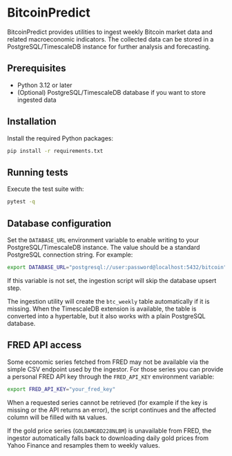 # BitcoinPredict

BitcoinPredict provides utilities to ingest weekly Bitcoin market data and related macroeconomic indicators. The collected data can be stored in a PostgreSQL/TimescaleDB instance for further analysis and forecasting.

## Prerequisites
- Python 3.12 or later
- (Optional) PostgreSQL/TimescaleDB database if you want to store ingested data

## Installation
Install the required Python packages:

```bash
pip install -r requirements.txt
```

## Running tests
Execute the test suite with:

```bash
pytest -q
```

## Database configuration
Set the `DATABASE_URL` environment variable to enable writing to your
PostgreSQL/TimescaleDB instance. The value should be a standard PostgreSQL
connection string. For example:

```bash
export DATABASE_URL="postgresql://user:password@localhost:5432/bitcoin"
```

If this variable is not set, the ingestion script will skip the database upsert
step.

The ingestion utility will create the `btc_weekly` table automatically if it is
missing. When the TimescaleDB extension is available, the table is converted
into a hypertable, but it also works with a plain PostgreSQL database.

## FRED API access
Some economic series fetched from FRED may not be available via the simple CSV endpoint used by the ingestor.
For those series you can provide a personal FRED API key through the `FRED_API_KEY` environment variable:

```bash
export FRED_API_KEY="your_fred_key"
```

When a requested series cannot be retrieved (for example if the key is missing or the API returns an error), the script continues and the affected column will be filled with `NA` values.

If the gold price series (`GOLDAMGBD228NLBM`) is unavailable from FRED, the ingestor automatically falls back to downloading daily gold prices from Yahoo Finance and resamples them to weekly values.

